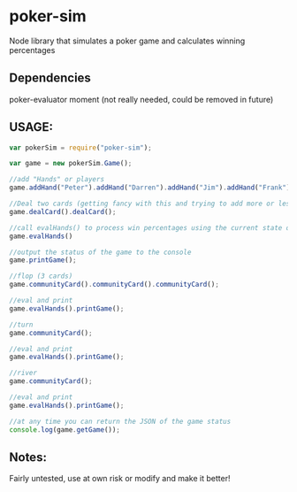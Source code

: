 poker-sim
=========

Node library that simulates a poker game and calculates winning percentages

Dependencies
---------

poker-evaluator
moment (not really needed, could be removed in future)

USAGE:
---------

```js
var pokerSim = require("poker-sim");

var game = new pokerSim.Game();

//add "Hands" or players
game.addHand("Peter").addHand("Darren").addHand("Jim").addHand("Frank");

//Deal two cards (getting fancy with this and trying to add more or less than 2 will probably get you in trouble)
game.dealCard().dealCard();

//call evalHands() to process win percentages using the current state of the game
game.evalHands()

//output the status of the game to the console
game.printGame();

//flop (3 cards)
game.communityCard().communityCard().communityCard();

//eval and print
game.evalHands().printGame();

//turn
game.communityCard();

//eval and print
game.evalHands().printGame();

//river
game.communityCard();

//eval and print
game.evalHands().printGame();

//at any time you can return the JSON of the game status
console.log(game.getGame());
```

Notes:
---------

Fairly untested, use at own risk or modify and make it better!
